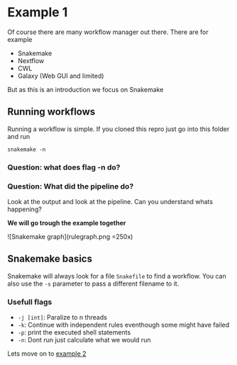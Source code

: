 # Example 1

Of course there are many workflow manager out there. There are for example

- Snakemake
- Nextflow
- CWL
- Galaxy (Web GUI and limited)


But as this is an introduction we focus on Snakemake

## Running workflows
Running a workflow is simple. If you cloned this repro just go into this folder and
run

```
snakemake -n
```

### Question: what does flag **-n** do?

### Question: What did the pipeline do?
Look at the output and look at the pipeline. Can you understand whats happening?

**We will go trough the example together**

![Snakemake graph](rulegraph.png =250x)

## Snakemake basics

Snakemake will always look for a file `Snakefile` to find a workflow. You can
also use the `-s` parameter to pass a different filename to it.

### Usefull flags

- `-j [int]`: Paralize to n threads
- `-k`: Continue with independent rules eventhough some might have failed
- `-p`: print the executed shell statements
- `-n`: Dont run just calculate what we would run


Lets move on to [example 2](../2_example/)

